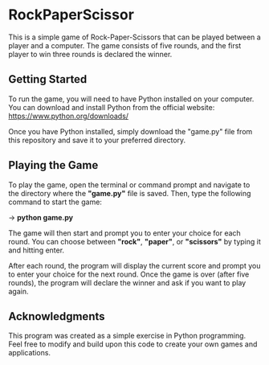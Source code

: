 # RockPaperScissor

This is a simple game of Rock-Paper-Scissors that can be played between a player and a computer. The game consists of five rounds, and the first player to win three rounds is declared the winner.

## Getting Started
To run the game, you will need to have Python installed on your computer. You can download and install Python from the official website: https://www.python.org/downloads/

Once you have Python installed, simply download the "game.py" file from this repository and save it to your preferred directory.

## Playing the Game
To play the game, open the terminal or command prompt and navigate to the directory where the **"game.py"** file is saved. Then, type the following command to start the game:

-> **python game.py**

The game will then start and prompt you to enter your choice for each round. You can choose between **"rock"**, **"paper"**, or **"scissors"** by typing it and hitting enter.

After each round, the program will display the current score and prompt you to enter your choice for the next round. Once the game is over (after five rounds), the program will declare the winner and ask if you want to play again.

## Acknowledgments
This program was created as a simple exercise in Python programming. Feel free to modify and build upon this code to create your own games and applications.

